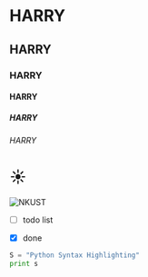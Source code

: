 # HARRY
## HARRY
### HARRY
#### HARRY
##### HARRY
###### HARRY

# :sunny:

![NKUST](NKUST.png[NKUST])


- [ ] todo list 
- [x] done


```python
S = "Python Syntax Highlighting"
print s
```
